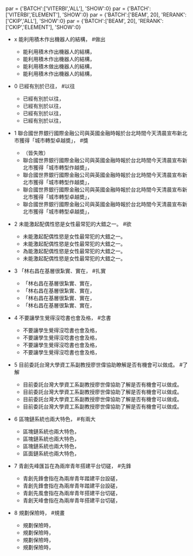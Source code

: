 par = {'BATCH':['VITERBI','ALL'], 'SHOW':0}
par = {'BATCH':['VITERBI','ELEMENT'], 'SHOW':0}
par = {'BATCH':['BEAM', 20], 'RERANK':['CKIP','ALL'], 'SHOW':0}
par = {'BATCH':['BEAM', 20], 'RERANK':['CKIP','ELEMENT'], 'SHOW':0}

* x 能利用積木作出機器人的結構， #做出
    * 能利用積木作出機器人的結構，
    * 能利用積木作出機器人的結構，
    * 能利用積木做出機器人的結構，
    * 能利用積木作出機器人的結構，

* 0 已經有別於已往， #以往
    * 已經有別於以往，
    * 已經有別於以往，
    * 已經有別於以往，
    * 已經有別於以往，
* 1 聯合國世界銀行國際金融公司與英國金融時報於台北時間今天清晨宣布新北市獲得「城市轉型卓越奬」， #獎
    * （皆失敗）
    * 聯合國世界銀行國際金融公司與英國金融時報於台北時間今天清晨宣布新北市獲得「城市轉型作越奬」，
    * 聯合國世界銀行國際金融公司與英國金融時報於台北時間今天清晨宣布新北市獲得「城市轉型作越奬」，
    * 聯合國世界銀行國際金融公司與英國金融時報於台北時間今天清晨宣布新北市獲得「城市轉型卓越奬」，
    * 聯合國世界銀行國際金融公司與英國金融時報於台北時間今天清晨宣布新北市獲得「城市轉型卓越奬」，
* 2 未能激起配偶性慾是女性最常犯的大錯之一。 #欲
    * 未能激起配偶性慾是女性最常犯的大錯之一。
    * 未能激起配偶性慾是女性最常犯的大錯之一。
    * 為能激起配偶性慾是女性最常犯的大錯之一。
    * 未能激起配偶性慾是女性最常犯的大錯之一。
* 3 「林右昌在基層很紮實、實在， #扎實
    * 「林右昌在基層很紮實、實在，
    * 「林右昌在基層很紮實、實在，
    * 「林右昌在基層很紮實、實在，
    * 「林右昌在基層很紮實、實在，
* 4 不要讓學生覺得沒唸書也會及格， #念書
    * 不要讓學生覺得沒唸書也會及格，
    * 不要讓學生覺得沒唸書也會及格，
    * 不要讓學生覺得沒唸書也會及格，
    * 不要讓學生覺得沒唸書也會及格，
* 5 目前委託台灣大學資工系副教授廖世偉協助瞭解是否有機會可以做成。 #了解
    * 目前委託台灣大學資工系副教授廖世偉協助了解是否有機會可以做成。
    * 目前委託台灣大學資工系副教授廖世偉協助了解是否有機會可以做成。
    * 目前委託台灣大學資工系副教授廖世偉協助了解是否有機會可以做成。
    * 目前委託台灣大學資工系副教授廖世偉協助了解是否有機會可以做成。
* 6 區塊鏈系統也兩大特色， #有兩大
    * 區塊鏈系統也兩大特色，
    * 區塊鏈系統也兩大特色，
    * 區塊鏈系統也兩大特色，
    * 區面鏈系統也兩大特色，
* 7 青創先峰匯旨在為兩岸青年搭建平台切磋， #先鋒
    * 青創先鋒會指在為兩岸青年踏建平台設磋，
    * 青創先鋒會指在為兩岸青年踏建平台設磋，
    * 青創先風會指在為兩岸青年搭建平台切磋，
    * 青創天峰會指在為兩岸青年搭建平台切磋，
* 8 規劃保險時， #規畫
    * 規劃保險時，
    * 規劃保險時，
    * 規劃保險時，
    * 規劃保險時，
